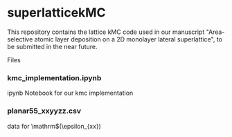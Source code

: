 # superlatticekMC
This repository contains the lattice kMC code used in our manuscript "Area-selective atomic layer deposition on a 2D monolayer lateral superlattice", to be submitted in the near future.

Files
### kmc_implementation.ipynb
  ipynb Notebook for our kmc implementation

### planar55_xxyyzz.csv
  data for \mathrm$(\epsilon_{xx})
